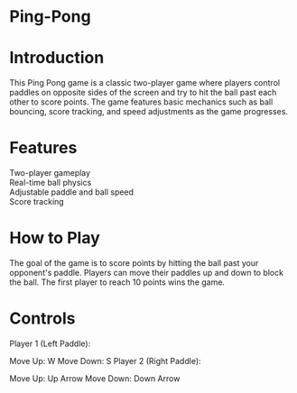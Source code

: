 # Ping-Pong
# Introduction
This Ping Pong game is a classic two-player game where players control paddles on opposite sides of the screen and try to hit the ball past each other to score points. The game features basic mechanics such as ball bouncing, score tracking, and speed adjustments as the game progresses.
# Features
Two-player gameplay  
Real-time ball physics  
Adjustable paddle and ball speed  
Score tracking  
# How to Play
The goal of the game is to score points by hitting the ball past your opponent's paddle. Players can move their paddles up and down to block the ball. The first player to reach 10 points wins the game.

# Controls
Player 1 (Left Paddle):

Move Up: W
Move Down: S
Player 2 (Right Paddle):

Move Up: Up Arrow
Move Down: Down Arrow

